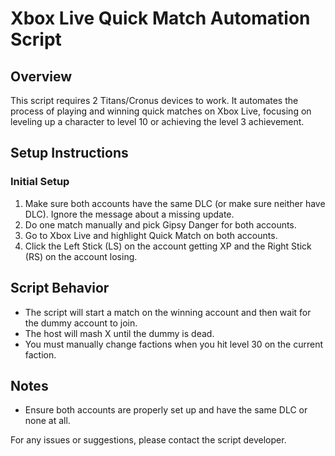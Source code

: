# Xbox Live Quick Match Automation Script

## Overview

This script requires 2 Titans/Cronus devices to work. It automates the process of playing and winning quick matches on Xbox Live, focusing on leveling up a character to level 10 or achieving the level 3 achievement.

## Setup Instructions

### Initial Setup
1. Make sure both accounts have the same DLC (or make sure neither have DLC). Ignore the message about a missing update.
2. Do one match manually and pick Gipsy Danger for both accounts.
3. Go to Xbox Live and highlight Quick Match on both accounts.
4. Click the Left Stick (LS) on the account getting XP and the Right Stick (RS) on the account losing.

## Script Behavior

- The script will start a match on the winning account and then wait for the dummy account to join.
- The host will mash X until the dummy is dead.
- You must manually change factions when you hit level 30 on the current faction.

## Notes

- Ensure both accounts are properly set up and have the same DLC or none at all.

For any issues or suggestions, please contact the script developer.
